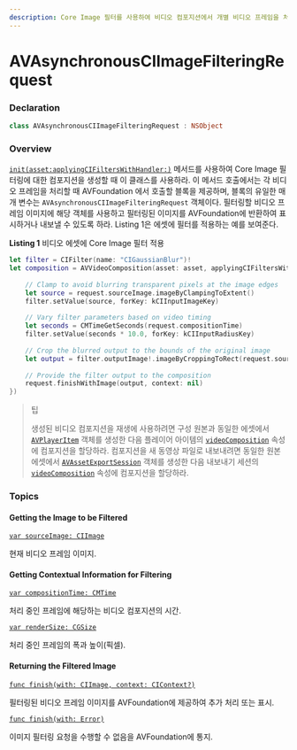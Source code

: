 ```yaml
---
description: Core Image 필터를 사용하여 비디오 컴포지션에서 개별 비디오 프레임을 처리하는 객체.
---
```


# AVAsynchronousCIImageFilteringRequest

### Declaration

```swift
class AVAsynchronousCIImageFilteringRequest : NSObject
```

### Overview

[`init(asset:applyingCIFiltersWithHandler:)`](https://developer.apple.com/documentation/avfoundation/avvideocomposition/1389556-init) 메서드를 사용하여 Core Image 필터링에 대한 컴포지션을 생성할 때 이 클래스를 사용하라. 이 메서드 호출에서는 각 비디오 프레임을 처리할 때 AVFoundation 에서 호출할 블록을 제공하며, 블록의 유일한 매개 변수는 `AVAsynchronousCIImageFilteringRequest` 객체이다. 필터링할 비디오 프레임 이미지에 해당 객체를 사용하고 필터링된 이미지를 AVFoundation에 반환하여 표시하거나 내보낼 수 있도록 하라. Listing 1은 에셋에 필터를 적용하는 예를 보여준다.

**Listing 1** 비디오 에셋에 Core Image 필터 적용

```swift
let filter = CIFilter(name: "CIGaussianBlur")!
let composition = AVVideoComposition(asset: asset, applyingCIFiltersWithHandler: { request in
    
    // Clamp to avoid blurring transparent pixels at the image edges
    let source = request.sourceImage.imageByClampingToExtent()
    filter.setValue(source, forKey: kCIInputImageKey)
    
    // Vary filter parameters based on video timing
    let seconds = CMTimeGetSeconds(request.compositionTime)
    filter.setValue(seconds * 10.0, forKey: kCIInputRadiusKey)
    
    // Crop the blurred output to the bounds of the original image
    let output = filter.outputImage!.imageByCroppingToRect(request.sourceImage.extent)
    
    // Provide the filter output to the composition
    request.finishWithImage(output, context: nil)
})
```

> 팁
>
> 생성된 비디오 컴포지션을 재생에 사용하려면 구성 원본과 동일한 에셋에서 [`AVPlayerItem`](https://developer.apple.com/documentation/avfoundation/avplayeritem) 객체를 생성한 다음 플레이어 아이템의 [`videoComposition`](https://developer.apple.com/documentation/avfoundation/avplayeritem/1388818-videocomposition) 속성에 컴포지션을 할당하라. 컴포지션을 새 동영상 파일로 내보내려면 동일한 원본 에셋에서 [`AVAssetExportSession`](https://developer.apple.com/documentation/avfoundation/avassetexportsession) 객체를 생성한 다음 내보내기 세션의 [`videoComposition`](https://developer.apple.com/documentation/avfoundation/avassetexportsession/1389477-videocomposition) 속성에 컴포지션을 할당하라.

### Topics

#### Getting the Image to be Filtered

[`var sourceImage: CIImage`](https://developer.apple.com/documentation/avfoundation/avasynchronousciimagefilteringrequest/1387577-sourceimage)

현재 비디오 프레임 이미지.

#### Getting Contextual Information for Filtering

[`var compositionTime: CMTime`](https://developer.apple.com/documentation/avfoundation/avasynchronousciimagefilteringrequest/1388240-compositiontime)

처리 중인 프레임에 해당하는 비디오 컴포지션의 시간.

[`var renderSize: CGSize`](https://developer.apple.com/documentation/avfoundation/avasynchronousciimagefilteringrequest/1387933-rendersize)

처리 중인 프레임의 폭과 높이\(픽셀\).

#### Returning the Filtered Image

[`func finish(with: CIImage, context: CIContext?)`](https://developer.apple.com/documentation/avfoundation/avasynchronousciimagefilteringrequest/1389124-finish)

필터링된 비디오 프레임 이미지를 AVFoundation에 제공하여 추가 처리 또는 표시.

[`func finish(with: Error)`](https://developer.apple.com/documentation/avfoundation/avasynchronousciimagefilteringrequest/1386608-finish)

이미지 필터링 요청을 수행할 수 없음을 AVFoundation에 통지.

